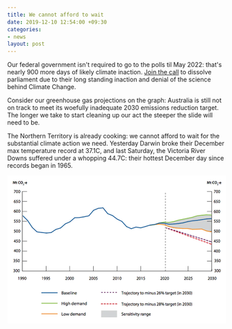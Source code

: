 ```yaml
---
title: We cannot afford to wait
date: 2019-12-10 12:54:00 +09:30
categories:
- news
layout: post
---
```

Our federal government isn't required to go to the polls til May 2022: that's nearly 900 more days of likely climate inaction. [Join the call](https://www.change.org/p/david-hurley-governor-general-calling-on-the-governor-general-to-dissolve-the-house?recruiter=13046551) to dissolve parliament due to their long standing inaction and denial of the science behind Climate Change.

Consider our greenhouse gas projections on the graph: Australia is still not on track to meet its woefully inadequate 2030 emissions reduction target. The longer we take to start cleaning up our act the steeper the slide will need to be.

The Northern Territory is already cooking: we cannot afford to wait for the substantial climate action we need. Yesterday Darwin broke their December max temperature record at 37.1C, and last Saturday, the Victoria River Downs suffered under a whopping 44.7C: their hottest December day since records began in 1965.

![Warming Trend](/images/we-cannot-afford-to-wait/warming-trend.png)